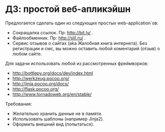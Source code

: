 ДЗ: простой веб-апликэйшн
=========================

Предлогается сделать один из следующих простых web-application\`ов:

 - Сокращалка ссылок. Пр: http://bit.ly/ .
 - Файлообменник. Пр: http://slil.ru/ .
 - Сервис отзывов о сайтах (aka Жалобная книга интернета). Без регистрации и смс, вы можно оставить любой коментарий (отзыв) о любом сайте.

Для задачи использовать любой из рассмотренных фреймворков: 

 - http://bottlepy.org/docs/dev/index.html
 - http://werkzeug.pocoo.org/
 - http://jinja.pocoo.org/docs/
 - http://flask.pocoo.org/
 - http://www.tornadoweb.org/en/stable/

Требования: 

 - Желательно хранить данные не в памяти.
 - Использовать шаблоны (например Jinja2).
 - Оформить внешний вид (попытаться).
